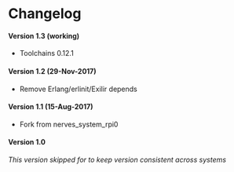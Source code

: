 # Changelog

#### Version 1.3 (working)
* Toolchains 0.12.1

#### Version 1.2 (29-Nov-2017)
* Remove Erlang/erlinit/Exilir depends

#### Version 1.1 (15-Aug-2017)
* Fork from nerves_system_rpi0

#### Version 1.0
*This version skipped for to keep version consistent across systems*